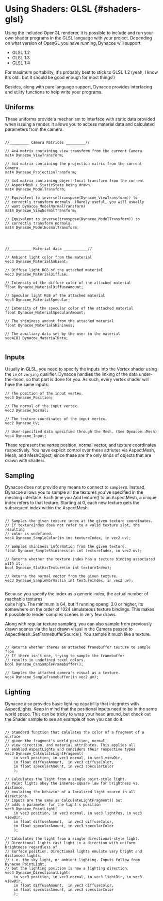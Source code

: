 Using Shaders: GLSL {#shaders-glsl}
===================

Using the included OpenGL renderer, it is possible to include and run your own shader programs 
in the GLSL language with your project. Depending on what version of OpenGL you have running, Dynacoe will support 
- GLSL 1.2
- GLSL 1.3
- GLSL 1.4


For maximum portability, it's probably best to stick to GLSL 1.2 (yeah, I know it's old.. but it
should be good enough for most things!)

Besides, along with pure language support, 
Dynacoe provides interfacing and utility functions to help write your programs.

Uniforms
--------

These uniforms provide a mechanism to interface with static data provided 
when issuing a render. It allows you to access material data 
and calculated parameters from the camera.
 
```{.c}

//_________ Camera Matrices _________//

// 4x4 matrix containing view transform from the current Camera.
mat4 Dynacoe_ViewTransform;

// 4x4 matrix containing the projection matrix from the current Camera.
mat4 Dynacoe_ProjectionTransform;

// 4x4 matrix containing object-local transform from the current 
// AspectMesh / StaticState being drawn.
mat4 Dynacoe_ModelTransform;

// Equivalent to inverse(transpose(Dynacoe_ViewTransform)) to 
// correctly transform normals. (Rarely useful, you will usually 
// want Dynacoe_ModelNormalTransform)
mat4 Dynacoe_ViewNormalTransform;

// Equivalent to inverse(transpose(Dynacoe_ModelTransform)) to 
// correctly transform normals. 
mat4 Dynacoe_ModelNormalTransform;




//__________ Material data ___________//

// Ambient light color from the material
vec3 Dynacoe_MaterialAmbient;

// Diffuse light RGB of the attached material
vec3 Dynacoe_MaterialDiffuse;

// Intensity of the diffuse color of the attached material 
float Dynacoe_MaterialDiffuseAmount;

// Specular light RGB of the attached material 
vec3 Dynacoe_MaterialSpecular;

// Intensity of the specular color of the attached material 
float Dynacoe_MaterialSpecularAmount;

// The shininess amount from the attached material
float Dynacoe_MaterialShininess;

// The auxiliary data set by the user in the material
vec4[8] Dynacoe_MaterialData;


```



Inputs
------

Usually in GLSL, you need to specify the inputs into the Vertex shader using the `in` or `varying` qualifier.
Dynacoe handles the linking of the data under-the-hood, so that part is done for you. As such, every vertex shader will 
have the same inputs:

```{.c}
// The position of the input vertex.
vec3 Dynacoe_Position;

// The normal of the input vertex.
vec3 Dynacoe_Normal;

// The texture coordinates of the input vertex.
vec2 Dynacoe_UV;

// User-specified data specified through the Mesh. (See Dynacoe::Mesh)
vec4 Dynacoe_Input;
```

These represent the vertex position, normal vector, and texture coordinates respectively. You have explicit 
control over these attriutes via AspectMesh, Mesh, and MeshObject, since these are the only kinds of objects 
that are drawn with shaders.


Sampling
--------

Dynacoe does not provide any means to connect to `sampler`s. Instead, Dynacoe allows you to sample 
all the textures you've specified in the meshing interface. Each time you AddTexture() to an AspectMesh,
a unique index refers to that texture. Starting at 0, each new texture gets the subsequent index
within the AspectMesh. 
```{.c}

// Samples the given texture index at the given texture coordinates.
// If textureIndex does not refer to a valid texture slot, the resulting 
// color is undefined.
vec4 Dynacoe_SampleColor(in int textureIndex, in vec2 uv);

// Samples shininess information from the given texture.
float Dynacoe_SampleShininess(in int textureIndex, in vec2 uv);

// Returns whether the texture index has a texture binding associated with it.
bool Dynacoe_SlotHasTexture(in int textureIndex);

// Returns the normal vector from the given texture.
vec3 Dynacoe_SampleNormal(in int textureIndex, in vec2 uv);


```

Because you specify the index as a generic index, the actual number of reachable textures  
quite high. The minimum is 64, but if running opengl 3.0 or higher, its 
somewhere on the order of 1024 simulateous texture bindings. This makes it possible to 
render complex scenes in very few draws. 

Along with regular texture sampling, you can also sample from previously drawn scenes
via the last drawn visual in the Camera passed to AspectMesh::SetFramebufferSource().
You sample it much like a texture.

```{.c}

// Returns whether theres an attached framebuffer texture to sample from 
// If there isn't one, trying to sample the framebuffer 
// results in undefined texel colors.
bool Dynacoe_CanSampleFramebuffer();

// Samples the attached camera's visual as a texture.
vec4 Dynacoe_SampleFramebuffer(in vec2 uv);

```



Lighting
--------

Dynacoe also provides basic lighting capability that integrates with AspectLights.
Keep in mind that the positional inputs need to be in the same world space. This can be tricky 
to wrap your head around, but check out the Shader sample to see an example of how you can do it.
```{.c}

// Standard function that calulates the color of a fragment of a surface 
// given the fragment's world position, normal,
// view direction, and material attributes. This applies all 
// enabled AspectLights and considers their respective types
vec3 Dynacoe_CalculateLightFragment(
    in vec3 position, in vec3 normal, in vec3 viewDir,
    in float diffuseAmount,  in vec3 diffuseColor,
    in float specularAmount, in vec3 specularColor
    );
    
// Calculates the light from a single point-style light.
// Point lights obey the inserse-square law for brightness vs. distance, 
// emulating the behavior of a localized light source in all directions.
// Inputs are the same as CalculateLightFragment() but 
// adds a parameter for the light's position
vec3 Dynacoe_PointLight(
    in vec3 position, in vec3 normal, in vec3 lightPos, in vec3 viewDir,
    in float diffuseAmount,  in vec3 diffuseColor,
    in float specularAmount, in vec3 specularColor
    );

// Calculates the light from a single directional-style light.
// Directional lights cast light in a direction with uniform brightness regardless of 
// surface position. Directional lights emulate very bright and distanced lights,
// i.e. the sky light, or ambient lighting. Inputs follow from Dynacoe_PointLight, 
// but the lighting position is now a lighting direction.
vec3 Dynacoe_DirectionalLight(
    in vec3 position, in vec3 normal, in vec3 lightDir, in vec3 viewDir,
    in float diffuseAmount,  in vec3 diffuseColor,
    in float specularAmount, in vec3 specularColor
    );

```
